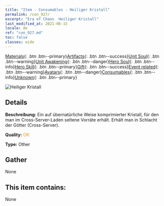 ```yaml
---
title: "Item - Consumables - Heiliger Kristall"
permalink: /con_927/
excerpt: "Era of Chaos  Heiliger Kristall"
last_modified_at: 2021-06-15
locale: de
ref: "con_927.md"
toc: false
classes: wide
---
```

 [Materials](/ItemsDE/){: .btn .btn--primary}[Artifacts](/ItemsDE/Artifacts/){: .btn .btn--success}[Unit Soul](/ItemsDE/UnitSoul/){: .btn .btn--warning}[Unit Awakening](/ItemsDE/UnitAwakening/){: .btn .btn--danger}[Hero Soul](/ItemsDE/HeroSoul/){: .btn .btn--info}[Hero Skill](/ItemsDE/HeroSkill/){: .btn .btn--primary}[Gift](/ItemsDE/Gift/){: .btn .btn--success}[Event related](/ItemsDE/Events/){: .btn .btn--warning}[Avatars](/ItemsDE/Avatars/){: .btn .btn--danger}[Consumables](/ItemsDE/Consumables/){: .btn .btn--info}[Unknown](/ItemsDE/Unknown/){: .btn .btn--primary}

 ![Heiliger Kristall](/images/t/i_godStone.png)

## Details
 **Beschreibung:** Ein auf übernatürliche Weise komprimierter Kristall, für den man im Cross-Server-Laden seltene Vorräte erhält. Erhält man in Schlacht der Götter (Cross-Server).

 **Quality:** <span style="color: #FF8C00">OK</span>

 **Type:** Other

## Gather

  None

## This item contains:

  None

